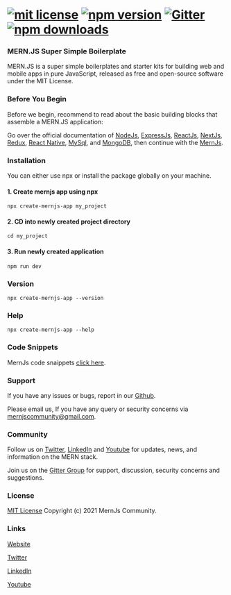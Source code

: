 # [![mit license](https://img.shields.io/github/license/mernjs/create-mernjs-app)](https://github.com/mernjs/create-mernjs-app/blob/master/LICENSE) [![npm version](https://img.shields.io/npm/v/create-mernjs-app)](https://www.npmjs.com/package/create-mernjs-app) [![Gitter](https://badges.gitter.im/mernjs/mernjs.svg)](https://gitter.im/mernjs/mernjs?utm_source=badge&utm_medium=badge&utm_campaign=pr-badge) [![npm downloads](https://img.shields.io/npm/dy/create-mernjs-app)](https://www.npmjs.com/package/create-mernjs-app)

### MERN.JS Super Simple Boilerplate
MERN.JS is a super simple boilerplates and starter kits for building web and mobile apps in pure JavaScript, released as free and open-source software under the MIT License.

### Before You Begin 
Before we begin, recommend to read about the basic building blocks that assemble a MERN.JS application:

Go over the official documentation of [NodeJs](https://nodejs.org/), [ExpressJs](http://expressjs.com/), [ReactJs](https://reactjs.org/), [NextJs](https://redux.js.org/), [Redux](https://redux.js.org/), [React Native](https://reactnative.dev/), [MySql](https://www.mysql.com/), and [MongoDB](http://mongodb.org/), then continue with the [MernJs](https://mernjs.org).

### Installation
You can either use npx or install the package globally on your machine.

#### 1. Create mernjs app using npx
```
npx create-mernjs-app my_project
```
#### 2. CD into newly created project directory   
```
cd my_project
```

#### 3. Run newly created application   
```
npm run dev
```

### Version   
```
npx create-mernjs-app --version
```

### Help   
``` 
npx create-mernjs-app --help
```

### Code Snippets
MernJs code snaippets [click here](https://mernjs-code-snippets.herokuapp.com).

### Support
If you have any issues or bugs, report in our [Github](https://github.com/mernjs/create-mernjs-app/issues).

Please email us, If you have any query or security concerns via mernjscommunity@gmail.com.

### Community
Follow us on [Twitter](https://twitter.com/mernjs), [LinkedIn](https://www.linkedin.com/in/mernjs-community-269551191/) and [Youtube](https://www.youtube.com/channel/UCAcmuHoa3sEN_KuwFYk6xMw/playlists) for updates, news, and information on the MERN stack.

Join us on the [Gitter Group](https://gitter.im/mernjs/mernjs-community) for support, discussion, security concerns and suggestions.

<!-- ### Author

<table>
  <tr>
    <td>
      <img src="https://2.gravatar.com/avatar/bd913f88dce5db0cc64d85d9c486ccfd?s=100&d=mm" width="100">
    </td>
    <td>
      Vijay Pratap Singh<br />
      <a href="https://www.linkedin.com/in/vprtsingh">MERN Stack Developer</a><br />
    </td>
  </tr>
</table> -->

### License
[MIT License](https://github.com/mernjs/create-mernjs-app/blob/master/LICENSE) Copyright (c) 2021 MernJs Community.

### Links
[Website](https://mernjs.org)

[Twitter](https://twitter.com/mernjs)

[LinkedIn](https://www.linkedin.com/in/mernjs-community-269551191/)

[Youtube](https://www.youtube.com/channel/UCAcmuHoa3sEN_KuwFYk6xMw/playlists)